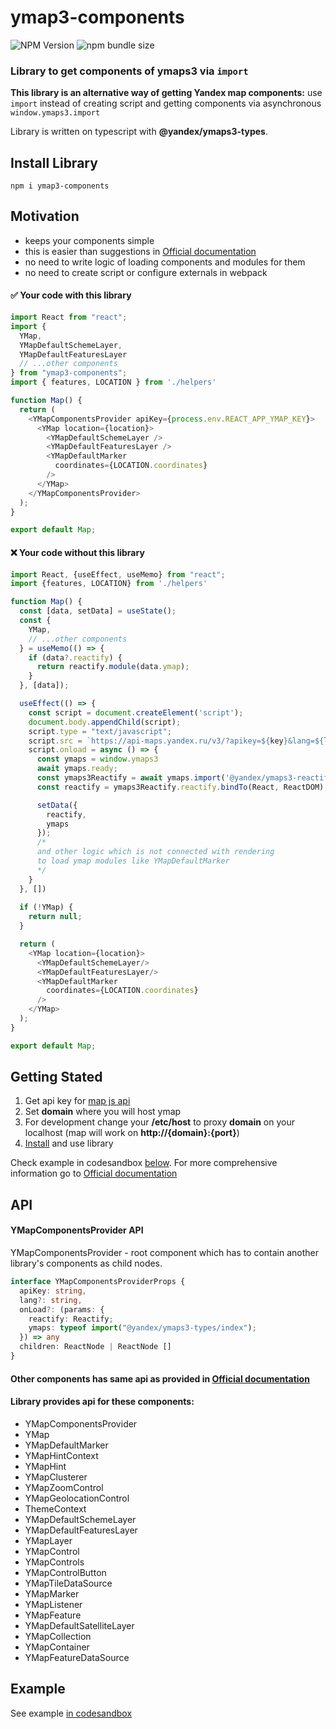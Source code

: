 # ymap3-components

![NPM Version](https://img.shields.io/npm/v/ymap3-components?logo=npm&color=gray)
![npm bundle size](https://img.shields.io/bundlephobia/minzip/ymap3-components)


### Library to get components of ymaps3 via <code>import</code>
**This library is an alternative way of getting
Yandex map components:** use <code>import</code>
instead of creating script and getting components 
via asynchronous <code>window.ymaps3.import</code>

Library is written on typescript with <b>@yandex/ymaps3-types</b>.
## Install Library

```
npm i ymap3-components
```

## Motivation

- keeps your components simple
- this is easier than suggestions in [Official documentation](https://yandex.ru/dev/jsapi30/doc/ru/)
- no need to write logic of loading components and modules for them
- no need to create script or configure externals in webpack

####  ✅ Your code with this library
```javascript jsx
import React from "react";
import {
  YMap,
  YMapDefaultSchemeLayer,
  YMapDefaultFeaturesLayer
  // ...other components
} from "ymap3-components";
import { features, LOCATION } from './helpers'

function Map() {
  return (
    <YMapComponentsProvider apiKey={process.env.REACT_APP_YMAP_KEY}>
      <YMap location={location}>
        <YMapDefaultSchemeLayer />
        <YMapDefaultFeaturesLayer />
        <YMapDefaultMarker
          coordinates={LOCATION.coordinates}
        />
      </YMap>
    </YMapComponentsProvider>
  );
}

export default Map;
```

####  ❌ Your code without this library

```javascript jsx
import React, {useEffect, useMemo} from "react";
import {features, LOCATION} from './helpers'

function Map() {
  const [data, setData] = useState(); 
  const {
    YMap,
    // ...other components
  } = useMemo(() => {
    if (data?.reactify) {
      return reactify.module(data.ymap);
    }
  }, [data]);

  useEffect(() => {
    const script = document.createElement('script');
    document.body.appendChild(script);
    script.type = "text/javascript";
    script.src = `https://api-maps.yandex.ru/v3/?apikey=${key}&lang=${lang}`;
    script.onload = async () => {
      const ymaps = window.ymaps3
      await ymaps.ready;
      const ymaps3Reactify = await ymaps.import('@yandex/ymaps3-reactify');
      const reactify = ymaps3Reactify.reactify.bindTo(React, ReactDOM);

      setData({
        reactify,
        ymaps
      });
      /*
      and other logic which is not connected with rendering
      to load ymap modules like YMapDefaultMarker
      */
    }
  }, [])
  
  if (!YMap) {
    return null;
  }

  return (
    <YMap location={location}>
      <YMapDefaultSchemeLayer/>
      <YMapDefaultFeaturesLayer/>
      <YMapDefaultMarker
        coordinates={LOCATION.coordinates}
      />
    </YMap>
  );
}

export default Map;
```

## Getting Stated

1) Get api key for [map js api](https://developer.tech.yandex.ru/services/3)
2) Set <b>domain</b> where you will host ymap
3) For development change your <b>/etc/host</b>
to proxy <b>domain</b> on your localhost 
(map will work on <b>http://{domain}:{port}</b>)
4) [Install](#install-library) and use library

Check example in codesandbox [below](#example). For more comprehensive information go to [Official documentation](https://yandex.ru/dev/jsapi30/doc/ru/)

## API 

#### YMapComponentsProvider API
YMapComponentsProvider - root component which has to contain
another library's components as child nodes.
```typescript
interface YMapComponentsProviderProps {
  apiKey: string,
  lang?: string,
  onLoad?: (params: {
    reactify: Reactify;
    ymaps: typeof import("@yandex/ymaps3-types/index");
  }) => any
  children: ReactNode | ReactNode []
}
```

#### Other components has same api as provided in [Official documentation](https://yandex.ru/dev/jsapi30/doc/ru/)
#### Library provides api for these components: 

- YMapComponentsProvider
- YMap
- YMapDefaultMarker
- YMapHintContext
- YMapHint
- YMapClusterer
- YMapZoomControl
- YMapGeolocationControl
- ThemeContext
- YMapDefaultSchemeLayer
- YMapDefaultFeaturesLayer
- YMapLayer
- YMapControl
- YMapControls
- YMapControlButton
- YMapTileDataSource
- YMapMarker
- YMapListener
- YMapFeature
- YMapDefaultSatelliteLayer
- YMapCollection
- YMapContainer
- YMapFeatureDataSource

## Example
See example [in codesandbox](https://codesandbox.io/p/sandbox/ymap3-components-xk3d74)